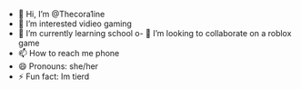 - 👋 Hi, I’m @Thecora1ine
- 👀 I’m interested vidieo gaming
- 🌱 I’m currently learning school
o- 💞️ I’m looking to collaborate on a roblox game 
- 📫 How to reach me phone
- 😄 Pronouns: she/her
- ⚡ Fun fact: Im tierd

<!---
Thecora1ine/Thecora1ine is a ✨ special ✨ repository because its `README.md` (this file) appears on your GitHub profile.
You can click the Preview link to take a look at your changes.
--->
